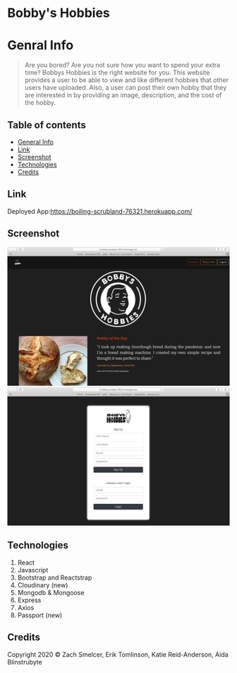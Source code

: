 # Bobby's Hobbies

# Genral Info
> Are you bored? Are you not sure how you want to spend your extra time? Bobbys Hobbies is the right website for you. This website provides a user to be able to view and like different hobbies that other users have uploaded. Also, a user can post their own hobby that they are interested in by providing an image, description, and the cost of the hobby.

## Table of contents
* [General Info](#General-Info) 
* [Link](#Link)
* [Screenshot](#Screenshot)
* [Technologies](#Technologies)
* [Credits](#Credits)

## Link
Deployed App:https://boiling-scrubland-76321.herokuapp.com/

## Screenshot
![Example screenshot](./readmeassets/bobbyshobbies.png)
![Example screenshot](./readmeassets/login.png)

## Technologies
1. React
2. Javascript
3. Bootstrap and Reactstrap
4. Cloudinary (new)
5. Mongodb & Mongoose
6. Express
7. Axios
8. Passport (new)

## Credits
Copyright 2020 © Zach Smelcer, Erik Tomlinson, Katie Reid-Anderson, Aida Blinstrubyte

